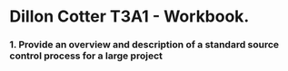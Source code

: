 # Dillon Cotter T3A1 - Workbook.  

### 1. Provide an overview and description of a standard source control process for a large project  